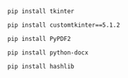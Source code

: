 ```
pip install tkinter
```
```
pip install customtkinter==5.1.2
```
```
pip install PyPDF2
```
```
pip install python-docx
```
```
pip install hashlib
```